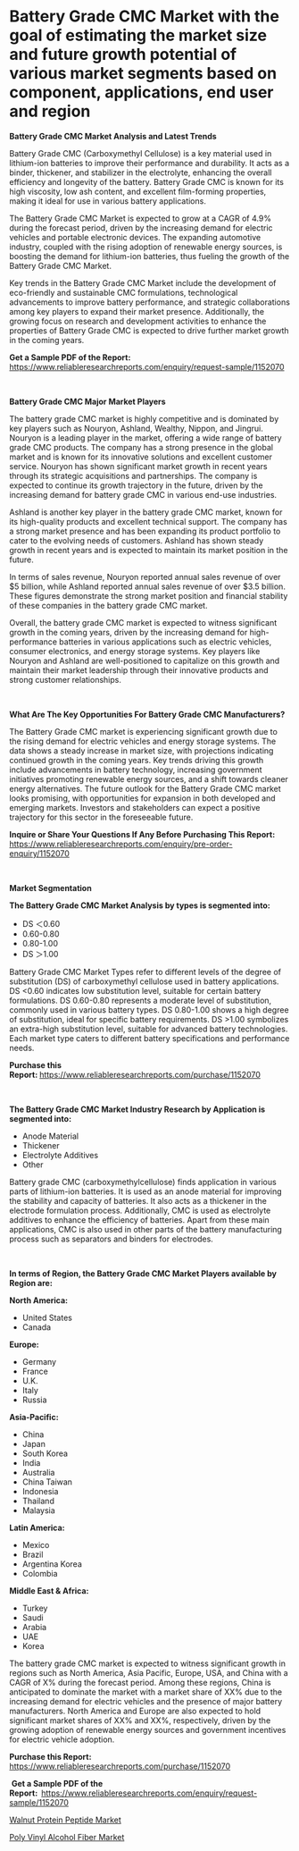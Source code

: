 <p><h1>Battery Grade CMC Market with the goal of estimating the market size and future growth potential of various market segments based on component, applications, end user and region</h1></p><p><strong>Battery Grade CMC Market Analysis and Latest Trends</strong></p>
<p><p>Battery Grade CMC (Carboxymethyl Cellulose) is a key material used in lithium-ion batteries to improve their performance and durability. It acts as a binder, thickener, and stabilizer in the electrolyte, enhancing the overall efficiency and longevity of the battery. Battery Grade CMC is known for its high viscosity, low ash content, and excellent film-forming properties, making it ideal for use in various battery applications.</p><p>The Battery Grade CMC Market is expected to grow at a CAGR of 4.9% during the forecast period, driven by the increasing demand for electric vehicles and portable electronic devices. The expanding automotive industry, coupled with the rising adoption of renewable energy sources, is boosting the demand for lithium-ion batteries, thus fueling the growth of the Battery Grade CMC Market.</p><p>Key trends in the Battery Grade CMC Market include the development of eco-friendly and sustainable CMC formulations, technological advancements to improve battery performance, and strategic collaborations among key players to expand their market presence. Additionally, the growing focus on research and development activities to enhance the properties of Battery Grade CMC is expected to drive further market growth in the coming years.</p></p>
<p><strong>Get a Sample PDF of the Report:&nbsp;</strong> <a href="https://www.reliableresearchreports.com/enquiry/request-sample/1152070">https://www.reliableresearchreports.com/enquiry/request-sample/1152070</a></p>
<p>&nbsp;</p>
<p><strong>Battery Grade CMC Major Market Players</strong></p>
<p><p>The battery grade CMC market is highly competitive and is dominated by key players such as Nouryon, Ashland, Wealthy, Nippon, and Jingrui. Nouryon is a leading player in the market, offering a wide range of battery grade CMC products. The company has a strong presence in the global market and is known for its innovative solutions and excellent customer service. Nouryon has shown significant market growth in recent years through its strategic acquisitions and partnerships. The company is expected to continue its growth trajectory in the future, driven by the increasing demand for battery grade CMC in various end-use industries.</p><p>Ashland is another key player in the battery grade CMC market, known for its high-quality products and excellent technical support. The company has a strong market presence and has been expanding its product portfolio to cater to the evolving needs of customers. Ashland has shown steady growth in recent years and is expected to maintain its market position in the future.</p><p>In terms of sales revenue, Nouryon reported annual sales revenue of over $5 billion, while Ashland reported annual sales revenue of over $3.5 billion. These figures demonstrate the strong market position and financial stability of these companies in the battery grade CMC market.</p><p>Overall, the battery grade CMC market is expected to witness significant growth in the coming years, driven by the increasing demand for high-performance batteries in various applications such as electric vehicles, consumer electronics, and energy storage systems. Key players like Nouryon and Ashland are well-positioned to capitalize on this growth and maintain their market leadership through their innovative products and strong customer relationships.</p></p>
<p>&nbsp;</p>
<p><strong>What Are The Key Opportunities For Battery Grade CMC Manufacturers?</strong></p>
<p><p>The Battery Grade CMC market is experiencing significant growth due to the rising demand for electric vehicles and energy storage systems. The data shows a steady increase in market size, with projections indicating continued growth in the coming years. Key trends driving this growth include advancements in battery technology, increasing government initiatives promoting renewable energy sources, and a shift towards cleaner energy alternatives. The future outlook for the Battery Grade CMC market looks promising, with opportunities for expansion in both developed and emerging markets. Investors and stakeholders can expect a positive trajectory for this sector in the foreseeable future.</p></p>
<p><strong>Inquire or Share Your Questions If Any Before Purchasing This Report:</strong> <a href="https://www.reliableresearchreports.com/enquiry/pre-order-enquiry/1152070">https://www.reliableresearchreports.com/enquiry/pre-order-enquiry/1152070</a></p>
<p>&nbsp;</p>
<p><strong>Market Segmentation</strong></p>
<p><strong>The Battery Grade CMC Market Analysis by types is segmented into:</strong></p>
<p><ul><li>DS ＜0.60</li><li>0.60-0.80</li><li>0.80-1.00</li><li>DS ＞1.00</li></ul></p>
<p><p>Battery Grade CMC Market Types refer to different levels of the degree of substitution (DS) of carboxymethyl cellulose used in battery applications. DS <0.60 indicates low substitution level, suitable for certain battery formulations. DS 0.60-0.80 represents a moderate level of substitution, commonly used in various battery types. DS 0.80-1.00 shows a high degree of substitution, ideal for specific battery requirements. DS >1.00 symbolizes an extra-high substitution level, suitable for advanced battery technologies. Each market type caters to different battery specifications and performance needs.</p></p>
<p><strong>Purchase this Report:&nbsp;</strong><a href="https://www.reliableresearchreports.com/purchase/1152070">https://www.reliableresearchreports.com/purchase/1152070</a></p>
<p>&nbsp;</p>
<p><strong>The Battery Grade CMC Market Industry Research by Application is segmented into:</strong></p>
<p><ul><li>Anode Material</li><li>Thickener</li><li>Electrolyte Additives</li><li>Other</li></ul></p>
<p><p>Battery grade CMC (carboxymethylcellulose) finds application in various parts of lithium-ion batteries. It is used as an anode material for improving the stability and capacity of batteries. It also acts as a thickener in the electrode formulation process. Additionally, CMC is used as electrolyte additives to enhance the efficiency of batteries. Apart from these main applications, CMC is also used in other parts of the battery manufacturing process such as separators and binders for electrodes.</p></p>
<p>&nbsp;</p>
<p><strong>In terms of Region, the Battery Grade CMC Market Players available by Region are:</strong></p>
<p>
    <p> <strong> North America: </strong>
        <ul>
            <li>United States</li>
            <li>Canada</li>
        </ul>
        </p> 
    <p> <strong> Europe: </strong>
        <ul>
            <li>Germany</li>
            <li>France</li>
            <li>U.K.</li>
            <li>Italy</li>
            <li>Russia</li>
        </ul>
        </p> 
    <p> <strong> Asia-Pacific: </strong>
        <ul>
            <li>China</li>
            <li>Japan</li>
            <li>South Korea</li>
            <li>India</li>
            <li>Australia</li>
            <li>China Taiwan</li>
            <li>Indonesia</li>
            <li>Thailand</li>
            <li>Malaysia</li>
        </ul>
        </p> 
    <p> <strong> Latin America: </strong>
        <ul>
            <li>Mexico</li>
            <li>Brazil</li>
            <li>Argentina Korea</li>
            <li>Colombia</li>
        </ul>
        </p> 
    <p> <strong> Middle East & Africa: </strong>
        <ul>
            <li>Turkey</li>
            <li>Saudi</li>
            <li>Arabia</li>
            <li>UAE</li>
            <li>Korea</li>
        </ul>
    </p>
    </p>
<p><p>The battery grade CMC market is expected to witness significant growth in regions such as North America, Asia Pacific, Europe, USA, and China with a CAGR of X% during the forecast period. Among these regions, China is anticipated to dominate the market with a market share of XX% due to the increasing demand for electric vehicles and the presence of major battery manufacturers. North America and Europe are also expected to hold significant market shares of XX% and XX%, respectively, driven by the growing adoption of renewable energy sources and government incentives for electric vehicle adoption.</p></p>
<p><strong>Purchase this Report: </strong><a href="https://www.reliableresearchreports.com/purchase/1152070">https://www.reliableresearchreports.com/purchase/1152070</a></p>
<p>&nbsp;<strong>Get a Sample PDF of the Report:&nbsp;&nbsp;</strong><a href="https://www.reliableresearchreports.com/enquiry/request-sample/1152070">https://www.reliableresearchreports.com/enquiry/request-sample/1152070</a></p>
<p><strong></strong></p>
<p><p><a href="https://github.com/moyahfrancoestellec51j635wcx/Market-Research-Report-List-1/blob/main/walnut-protein-peptide-market.md">Walnut Protein Peptide Market</a></p><p><a href="https://github.com/suaretopek9/Market-Research-Report-List-1/blob/main/poly-vinyl-alcohol-fiber-market.md">Poly Vinyl Alcohol Fiber Market</a></p></p>